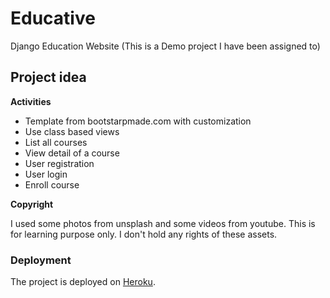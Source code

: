 # Educative
Django Education Website (This is a Demo project I have been assigned to)

## Project idea

**Activities**
- Template from bootstarpmade.com with customization
- Use class based views
- List all courses
- View detail of a course
- User registration
- User login
- Enroll course

**Copyright**

I used some photos from unsplash and some videos from youtube. This is for learning purpose only. I don't hold any rights of these assets.

### Deployment
The project is deployed on [Heroku](https://educative-py.herokuapp.com/).
